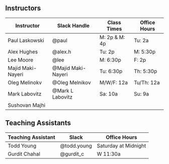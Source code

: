 ## Instructors 

| Instructor        | Slack Handle       | Class Times    | Office Hours |
|-------------------|--------------------|----------------|--------------|
| Paul Laskowski    | @paul              | M:  2p & M: 4p | Tu: 2a       |
| Alex Hughes       | @alex.h            | Tu: 2p         | M:  5:30p    |
| Lee Moore         | @lee               | M:  6:30p      | F:  2p       |
| Majid Maki-Nayeri | @Majid Maki-Nayeri | Tu: 6:30p      | Th: 5:30p    |
| Oleg Melinokv     | @Oleg Melnikov     | M/W/F: 12a     | Tu/Th: 12a   |
| Mark Labovitz     | @Mark L Labovitz   | Sa: 10a        | Su: 9a       |
| Sushovan Majhi    |                    |                |              | 

## Teaching Assistants

| Teaching Assistant | Slack       | Office Hours         |
|--------------------|-------------|----------------------|
| Todd Young         | @todd.young | Saturday at Midnight |
| Gurdit Chahal      | @gurdit_c   | W 11:30a             |

